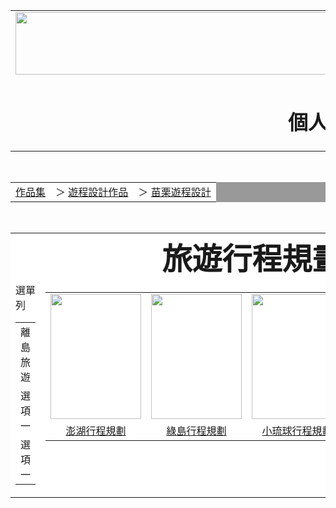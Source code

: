 <html>
<head><meta charset="UTF-8"></head>
<body>
<center>
<div id="head">
<table width="1000"border="0"cellpadding="0"cellspacing="0">
<tr>             
<td><img src="title.jpg"width="1000"height="100"></td>
</tr>

<tr>
<td align="center"><h1>個人網站</h1>
</tr>
</table>

</div>
<div id="nav1"><br>
<table width="1000"border="0"cellpadding="0"cellspacing="1"bgcolor="#999999">
<tr>             
<td bgcolor="#ffffff"><a href="index.htm">作品集</a>　＞
<a href="index.htm">遊程設計作品</a>　＞
<a href="index.htm">苗栗遊程設計</a>

</td>
</tr>
</table>
</div>

<div id="cont"><br/>
<table border="0"width="1000"cellpadding="0"cellspacing="1"bgcolor="#999999">
<tr>
<td align="center"bgcolor="#ffffff"colspan="2"valign="center"><font size="36"><b>旅遊行程規畫作品</b></td>
</tr>

<tr>
<td width="191"bgcolor="#ffffff"valign="top">
<table width="181"cellpadding="0"cellspacing="1">
<tr>選單列
<td width="171">離島旅遊</td>
<tr>
<tr>
<td width="171">選項一</td>
<tr>
<tr>
<td width="171">選項一</td>
<tr>
</table>
</td>
<td width="806"bgcolor="#ffffff"valign="top">
<table width="800"cellpadding="0"cellspacing="1">
<tr>
<td><img src="https://lh3.googleusercontent.com/proxy/IdS6GE1VLRNqw3X9_oHxVuHurbxKM7qd0YMRhAnBfSxx0HetksOBtFF58J9xQSNkk9ocA8cxiP5_GdMvbKn7ehlNhZucnvcAACOYX86UpUXyKA5sUxSYNbU9s4U"width="145"height="200"></td>
<td><img src="https://cf.shopee.tw/file/608e3b054cefd9010a39e5920b501706"width="145"height="200"></td>
<td><img src="https://www.17gotour.tw/Archive/_tw/upload/%E5%B0%8F%E7%90%89%E7%90%83%E5%83%B9%E4%BD%8D%E8%A1%A8_%E5%B7%A5%E4%BD%9C%E5%8D%80%E5%9F%9F%2025.jpg"width="145"height="200"></td>
<td><img src="https://f.share.photo.xuite.net/hsiang1025/1fdb0b0/9607662/420403650_m.jpg"width="145"height="200"></td>
<td><img src="https://www.etholiday.com/eWeb_etholiday/IMGDB/000048/000082/000083/00901738.JPG"width="145"height="200"></td>
<tr>

<tr>
<td align="center"><a href="https://blog.kkday.com/3770/asia-taiwan-penghu-4days"target="_blank">澎湖行程規劃</a></td>
<td align="center"><a href="https://www.klook.com/zh-TW/blog/tip-three-day-green-island-taiwan/"target="_blank">綠島行程規劃</a></td>
<td align="center"><a href="https://www.klook.com/zh-TW/blog/best-liuqiu-pingtung-taiwan/"target="_blank">小琉球行程規劃</a></td>
<td align="center"><a href="https://www.klook.com/zh-TW/blog/three-day-trip-orchid-island/"target="_blank">蘭嶼行程規劃</a></td>
<td align="center"><a href="https://visitkinmen.pixnet.net/blog/post/47859502"target="_blank">金門行程規劃</a></td>
<tr>


</td>

</tr>

</table>
</div>

</body>
</html>
